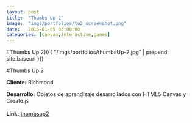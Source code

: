 ```yaml
---
layout:	post
title:	"Thumbs Up 2"
image:	"imgs/portfolios/tu2_screenshot.png"
date:   2015-01-05 03:00:00
categories: [canvas,interactive,games]
---
```

![Thumbs Up 2]({{ "/imgs/portfolios/thumbsUp-2.jpg" | prepend: site.baseurl }})

#Thumbs Up 2

**Cliente:** Richmond

**Desarrollo:** Objetos de aprendizaje desarrollados con HTML5 Canvas y Create.js
<br><br>
**Link:**
<a class="link" href="http://richmond.digitaldealers.mx/thumbsup2/thumbsUp2.html" target="blank"> thumbsup2</a>